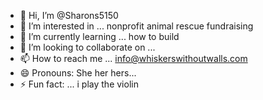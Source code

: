 - 👋 Hi, I’m @Sharons5150
- 👀 I’m interested in ... nonprofit animal rescue fundraising 
- 🌱 I’m currently learning ... how to build 
- 💞️ I’m looking to collaborate on ... 
- 📫 How to reach me ... info@whiskerswithoutwalls.com
- 😄 Pronouns: She her hers...
- ⚡ Fun fact: ... i play the violin

<!---
Sharons5150/Sharons5150 is a ✨ special ✨ repository because its `README.md` (this file) appears on your GitHub profile.
You can click the Preview link to take a look at your changes.
--->
